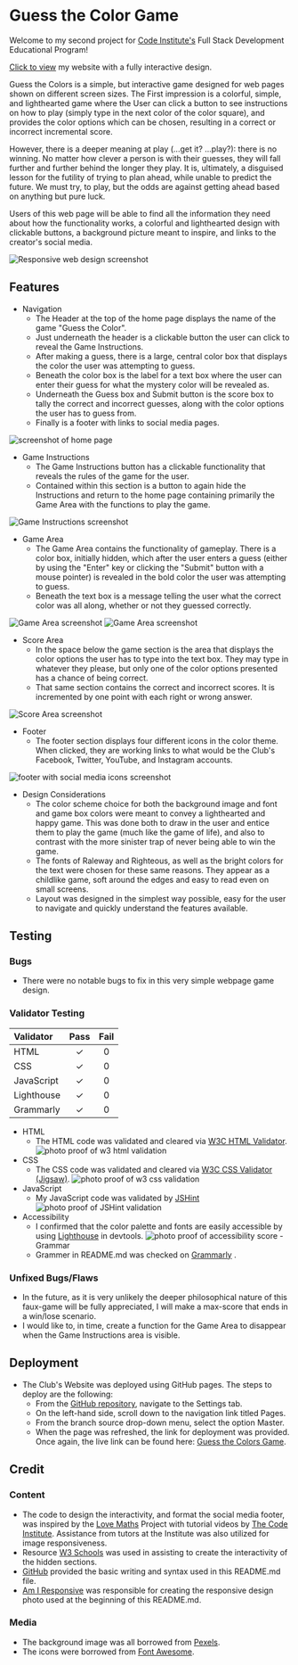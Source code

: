 # Guess the Color Game

Welcome to my second project for [Code Institute's](https://codeinstitute.net) Full Stack Development 
Educational Program!

[Click to view](https://krystalcoding.github.io/GuessTheColors/) my website with a fully interactive design.

Guess the Colors is a simple, but interactive game designed for web pages shown on different screen sizes. The First impression is a colorful, simple, and lighthearted game where the User can click a button to see instructions on how to play (simply type in the next color of the color square), and provides the color options which can be chosen, resulting in a correct or incorrect incremental score.

However, there is a deeper meaning at play (...get it? ...play?): there is no winning. No matter how clever a person is with their guesses, they will fall further and further behind the longer they play. It is, ultimately, a disguised lesson for the futility of trying to plan ahead, while unable to predict the future. We must try, to play, but the odds are against getting ahead based on anything but pure luck.

Users of this web page will be able to find all the information they need about how the functionality works, a colorful and lighthearted design with clickable buttons, a background picture meant to inspire, and links to the creator's social media.

![Responsive web design screenshot](assets/images/PP2_AmIResponsive.png)

## Features
- Navigation
    - The Header at the top of the home page displays the name of the game "Guess the Color".
    - Just underneath the header is a clickable button the user can click to reveal the Game Instructions.
    - After making a guess, there is a large, central color box that displays the color the user was attempting to guess.
    - Beneath the color box is the label for a text box where the user can enter their guess for what the mystery color will be revealed as.
    - Underneath the Guess box and Submit button is the score box to tally the correct and incorrect guesses, along with the color options the user has to guess from.
    - Finally is a footer with links to social media pages.

![screenshot of home page](assets/images/PP2_Homepage.png)

- Game Instructions
    - The Game Instructions button has a clickable functionality that reveals the rules of the game for the user.
    - Contained within this section is a button to again hide the Instructions and return to the home page containing primarily the Game Area with the functions to play the game.

![Game Instructions screenshot](assets/images/PP2_GameInstructions.png)

- Game Area
    - The Game Area contains the functionality of gameplay. There is a color box, initially hidden, which after the user enters a guess (either by using the "Enter" key or clicking the "Submit" button with a mouse pointer) is revealed in the bold color the user was attempting to guess.
    - Beneath the text box is a message telling the user what the correct color was all along, whether or not they guessed correctly.

![Game Area screenshot](assets/images/PP2_CorrectGuess.png)
![Game Area screenshot](assets/images/PP2_IncorrectGuess.png)

- Score Area
    - In the space below the game section is the area that displays the color options the user has to type into the text box. They may type in whatever they please, but only one of the color options presented has a chance of being correct.
    - That same section contains the correct and incorrect scores. It is incremented by one point with each right or wrong answer.

![Score Area screenshot](assets/images/PP2_ScoreArea.png)

- Footer
    - The footer section displays four different icons in the color theme. When clicked, they are working links to what would be the Club's Facebook, Twitter, YouTube, and Instagram accounts.

![footer with social media icons screenshot](assets/images/PP2_SocialMedia.png)


- Design Considerations
    - The color scheme choice for both the background image and font and game box colors were meant to convey a lighthearted and happy game. This was done both to draw in the user and entice them to play the game (much like the game of life), and also to contrast with the more sinister trap of never being able to win the game.
    - The fonts of Raleway and Righteous, as well as the bright colors for the text were chosen for these same reasons. They appear as a childlike game, soft around the edges and easy to read even on small screens.
    - Layout was designed in the simplest way possible, easy for the user to navigate and quickly understand the features available.

## Testing

### Bugs
- There were no notable bugs to fix in this very simple webpage game design.

### Validator Testing

| Validator     | Pass | Fail     |
| :---        |    :----:   | :----: |
| HTML      | &check;       | 0   |
| CSS   | &check;        | 0      |
| JavaScript      | &check;        | 0   |
| Lighthouse   | &check;         | 0      |
| Grammarly      | &check;       | 0   |

- HTML
    - The HTML code was validated and cleared via [W3C HTML Validator](https://validator.w3.org/#validate_by_input).
![photo proof of w3 html validation](assets/images/PP2_w3.png)
- CSS
    - The CSS code was validated and cleared via [W3C CSS Validator (Jigsaw)](https://jigsaw.w3.org/css-validator/).
![photo proof of w3 css validation](assets/images/PP2_w3_CSS.png)
- JavaScript 
    - My JavaScript code was validated by [JSHint](https://jshint.com/)
![photo proof of JSHint validation](assets/images/PP2_JSHint.png)
- Accessibility
    - I confirmed that the color palette and fonts are easily accessible by using [Lighthouse](https://pagespeed.web.dev/report?url=https%3A%2F%2Fkrystalcoding.github.io%2Fantisocial-dog-meetups%2F&form_factor=desktop) in devtools.
![photo proof of accessibility score](assets/images/PP2_Lighthouse.png)
-Grammar 
    - Grammer in README.md was checked on [Grammarly](https://app.grammarly.com/)
.
### Unfixed Bugs/Flaws
- In the future, as it is very unlikely the deeper philosophical nature of this faux-game will be fully appreciated, I will make a max-score that ends in a win/lose scenario.
- I would like to, in time, create a function for the Game Area to disappear when the Game Instructions area is visible.

## Deployment
- The Club's Website was deployed using GitHub pages. The steps to deploy are the following:
    - From the [GitHub repository](https://github.com/KrystalCoding/GuessTheColors), navigate to the Settings tab.
    - On the left-hand side, scroll down to the navigation link titled Pages.
    - From the branch source drop-down menu, select the option Master.
    - When the page was refreshed, the link for deployment was provided.
Once again, the live link can be found here: [Guess the Colors Game](https://krystalcoding.github.io/GuessTheColors/).


## Credit

### Content
- The code to design the interactivity, and format the social media footer, was inspired by the [Love Maths](https://github.com/KrystalCoding/love-maths) Project with tutorial videos by [The Code Institute](https://codeinstitute.net). Assistance from tutors at the Institute was also utilized for image responsiveness.
- Resource [W3 Schools](https://www.w3schools.com/js/) was used in assisting to create the interactivity of the hidden sections.
- [GitHub](https://docs.github.com/en/get-started/writing-on-github/getting-started-with-writing-and-formatting-on-github/basic-writing-and-formatting-syntax#images) provided the basic writing and syntax used in this README.md file.
- [Am I Responsive](https://ui.dev/amiresponsive?url=https://krystalcoding.github.io/antisocial-dog-meetups/) was responsible for creating the responsive design photo used at the beginning of this README.md.

### Media
- The background image was all borrowed from [Pexels](https://www.pexels.com/).
- The icons were borrowed from [Font Awesome](https://fontawesome.com/start).